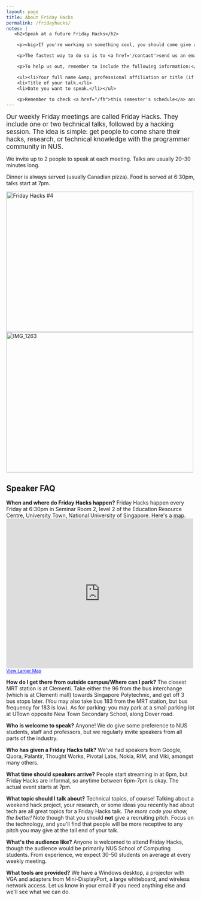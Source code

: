 ```yaml
---
layout: page
title: About Friday Hacks
permalink: /fridayhacks/
notes: |
   <h2>Speak at a future Friday Hacks</h2>

    <p><big>If you're working on something cool, you should come give a talk!</big></p>

    <p>The fastest way to do so is to <a href='/contact'>send us an email</a>.</p>

    <p>To help us out, remember to include the following information:</p>

    <ul><li>Your full name &amp; professional affiliation or title (if you have one)</li>
    <li>Title of your talk.</li>
    <li>Date you want to speak.</li></ul>

    <p>Remember to check <a href="/fh">this semester's schedule</a> and pick an available slot.</p>     
---
```

<big>Our weekly Friday meetings are called Friday Hacks. They include one or two technical talks, followed by a hacking session. The idea is simple: get people to come share their hacks, research, or technical knowledge with the programmer community in NUS.</big>

We invite up to 2 people to speak at each meeting. Talks are usually 20-30 minutes long.

Dinner is always served (usually Canadian pizza). Food is served at 6:30pm, talks start at 7pm.

<img src="http://farm7.static.flickr.com/6060/6213498348_421755d52b.jpg" alt="Friday Hacks #4" width="500" height="375" /><img src="http://farm7.static.flickr.com/6188/6131470651_613b675a79.jpg" alt="IMG_1263" width="500" height="375" />
<h2>Speaker FAQ</h2>
<strong>When and where do Friday Hacks happen?</strong>
Friday Hacks happen every Friday at 6:30pm in Seminar Room 2, level 2 of the Education Resource Centre, University Town, National University of Singapore. Here's a <a href="http://nushackers.org/wp-content/uploads/2011/12/fridayhacksmap.gif">map</a>.

<iframe width="500" height="400" frameborder="0" scrolling="no" marginheight="0" marginwidth="0" src="https://maps.google.com/maps?f=q&amp;source=s_q&amp;hl=en&amp;geocode=&amp;q=education+resource+centre&amp;aq=&amp;sll=1.305672,103.772687&amp;sspn=0.002912,0.004823&amp;ie=UTF8&amp;hq=education+resource+centre&amp;hnear=&amp;t=m&amp;cid=13777841204977805871&amp;ll=1.315583,103.776083&amp;spn=0.034323,0.04283&amp;z=14&amp;iwloc=A&amp;output=embed"></iframe><br /><small><a href="https://maps.google.com/maps?f=q&amp;source=embed&amp;hl=en&amp;geocode=&amp;q=education+resource+centre&amp;aq=&amp;sll=1.305672,103.772687&amp;sspn=0.002912,0.004823&amp;ie=UTF8&amp;hq=education+resource+centre&amp;hnear=&amp;t=m&amp;cid=13777841204977805871&amp;ll=1.315583,103.776083&amp;spn=0.034323,0.04283&amp;z=14&amp;iwloc=A" style="color:#0000FF;text-align:left">View Larger Map</a></small>

<strong>How do I get there from outside campus/Where can I park?</strong>
The closest MRT station is at Clementi. Take either the 96 from the bus interchange (which is at Clementi mall) towards Singapore Polytechnic, and get off 3 bus stops later. (You may also take bus 183 from the MRT station, but bus frequency for 183 is low). As for parking: you may park at a small parking lot at UTown opposite New Town Secondary School, along Dover road.

<strong>Who is welcome to speak?</strong>
Anyone! We do give some preference to NUS students, staff and professors, but we regularly invite speakers from all parts of the industry.

<strong>Who has given a Friday Hacks talk?</strong>
We've had speakers from Google, Quora, Palantir, Thought Works, Pivotal Labs, Nokia, RIM,  and Viki, amongst many others.

<strong>What time should speakers arrive?</strong>
People start streaming in at 6pm, but Friday Hacks are informal, so anytime between 6pm-7pm is okay. The actual event starts at 7pm.

<strong>What topic should I talk about?</strong>
Technical topics, of course! Talking about a weekend hack project, your research, or some ideas you recently had about tech are all great topics for a Friday Hacks talk. <em>The more code you show, the better!</em> Note though that you should <strong>not</strong> give a recruiting pitch. Focus on the technology, and you'll find that people will be more receptive to any pitch you may give at the tail end of your talk.

<strong>What's the audience like?</strong>
Anyone is welcomed to attend Friday Hacks, though the audience would be primarily NUS School of Computing students. From experience, we expect 30-50 students on average at every weekly meeting.

<strong>What tools are provided?</strong>
We have a Windows desktop, a projector with VGA and adapters from Mini-DisplayPort, a large whiteboard, and wireless network access. Let us know in your email if you need anything else and we'll see what we can do.

&nbsp;
